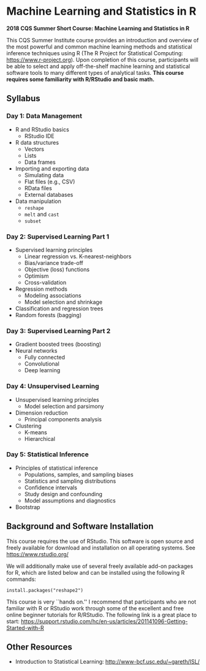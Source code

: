 # Machine Learning and Statistics in R

**2018 CQS Summer Short Course: Machine Learning and Statistics in R**

This CQS Summer Institute course provides an introduction and overview of the most powerful and common machine learning methods and statistical inference techniques using R (The R Project for Statistical Computing: https://www.r-project.org). Upon completion of this course, participants will be able to select and apply off-the-shelf machine learning and statistical software tools to many different types of analytical tasks. **This course requires some familiarity with R/RStudio and basic math.**

## Syllabus

### Day 1: Data Management

* R and RStudio basics
  * RStudio IDE
* R data structures
  * Vectors
  * Lists
  * Data frames
* Importing and exporting data
  * Simulating data
  * Flat files (e.g., CSV)
  * RData files
  * External databases
* Data manipulation
  * `reshape`
  * `melt` and `cast`
  * `subset`

### Day 2: Supervised Learning Part 1

* Supervised learning principles 
  * Linear regression vs. K-nearest-neighbors
  * Bias/variance trade-off
  * Objective (loss) functions
  * Optimism
  * Cross-validation
* Regression methods
  * Modeling associations
  * Model selection and shrinkage
* Classification and regression trees 
* Random forests (bagging)

### Day 3: Supervised Learning Part 2

* Gradient boosted trees (boosting)
* Neural networks
  * Fully connected
  * Convolutional
  * Deep learning

### Day 4: Unsupervised Learning

* Unsupervised learning principles
  * Model selection and parsimony
* Dimension reduction
  * Principal components analysis
* Clustering 
  * K-means
  * Hierarchical

### Day 5: Statistical Inference

* Principles of statistical inference 
  * Populations, samples, and sampling biases
  * Statistics and sampling distributions
  * Confidence intervals
  * Study design and confounding
  * Model assumptions and diagnostics
* Bootstrap

## Background and Software Installation

This course requires the use of RStudio. This software is open source and freely available for download and installation on all operating systems. See https://www.rstudio.org/

We will additionally make use of several freely available add-on packages for R, which are listed below and can be installed using the following R commands:

```rstats
install.packages("reshape2")
```

This course is very ``hands on.'' I recommend that participants who are not familiar with R or RStudio work through some of the excellent and free online beginner tutorials for R/RStudio. The following link is a great place to start: 
https://support.rstudio.com/hc/en-us/articles/201141096-Getting-Started-with-R

## Other Resources

* Introduction to Statistical Learning: http://www-bcf.usc.edu/~gareth/ISL/
